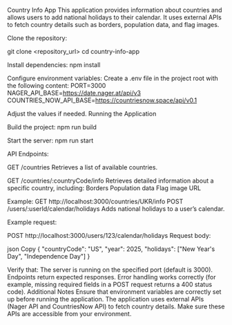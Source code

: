 Country Info App
This application provides information about countries and allows users to add national holidays to their calendar. It uses external APIs to fetch country details such as borders, population data, and flag images.

Clone the repository:

git clone <repository_url>
cd country-info-app

Install dependencies:
npm install

Configure environment variables:
Create a .env file in the project root with the following content:
PORT=3000
NAGER_API_BASE=https://date.nager.at/api/v3
COUNTRIES_NOW_API_BASE=https://countriesnow.space/api/v0.1

Adjust the values if needed.
Running the Application

Build the project:
npm run build

Start the server:
npm run start

API Endpoints:

GET /countries
Retrieves a list of available countries.

GET /countries/:countryCode/info
Retrieves detailed information about a specific country, including:
Borders
Population data
Flag image URL

Example:
GET http://localhost:3000/countries/UKR/info
POST /users/:userId/calendar/holidays
Adds national holidays to a user’s calendar.

Example request:

POST http://localhost:3000/users/123/calendar/holidays
Request body:

json
Copy
{
  "countryCode": "US",
  "year": 2025,
  "holidays": ["New Year's Day", "Independence Day"]
}


Verify that:
The server is running on the specified port (default is 3000).
Endpoints return expected responses.
Error handling works correctly (for example, missing required fields in a POST request returns a 400 status code).
Additional Notes
Ensure that environment variables are correctly set up before running the application.
The application uses external APIs (Nager API and CountriesNow API) to fetch country details. Make sure these APIs are accessible from your environment.
